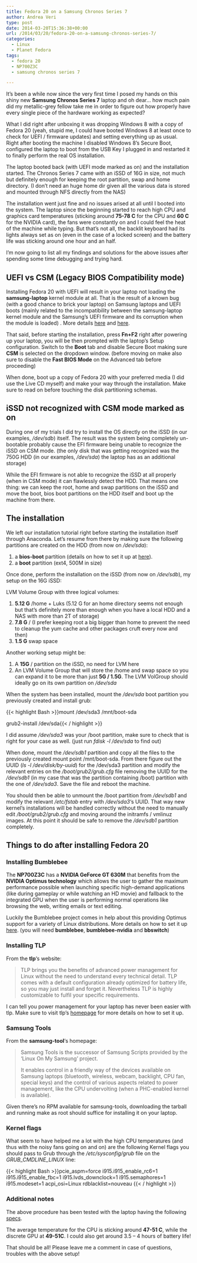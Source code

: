 ```yaml
---
title: Fedora 20 on a Samsung Chronos Series 7
author: Andrea Veri
type: post
date: 2014-03-20T15:36:38+00:00
url: /2014/03/20/fedora-20-on-a-samsung-chronos-series-7/
categories:
  - Linux
  - Planet Fedora
tags:
  - fedora 20
  - NP700Z3C
  - samsung chronos series 7

---
```

It&#8217;s been a while now since the very first time I posed my hands on this shiny new **Samsung Chronos Series 7** laptop and oh dear&#8230; how much pain did my metallic-grey fellow take me in order to figure out how properly have every single piece of the hardware working as expected?

What I did right after unboxing it was dropping Windows 8 with a copy of Fedora 20 (yeah, stupid me, I could have booted Windows 8 at least once to check for UEFI / firmware updates) and setting everything up as usual. Right after booting the machine I disabled Windows 8&#8217;s Secure Boot, configured the laptop to boot from the USB Key I plugged in and restarted it to finally perform the real OS installation.

The laptop booted back (with UEFI mode marked as on) and the installation started. The Chronos Series 7 came with an iSSD of 16G in size, not much but definitely enough for keeping the root partition, swap and home directory. (I don&#8217;t need an huge home dir given all the various data is stored and mounted through NFS directly from the NAS)

The installation went just fine and no issues arised at all until I booted into the system. The laptop since the beginning started to reach high CPU and graphics card temperatures (sticking around **75-78 C** for the CPU and **60 C** for the NVIDIA card), the fans were constantly on and I could feel the heat of the machine while typing. But that&#8217;s not all, the backlit keyboard had its lights always set as on (even in the case of a locked screen) and the battery life was sticking around one hour and an half.

I&#8217;m now going to list all my findings and solutions for the above issues after spending some time debugging and trying hard.

## UEFI vs CSM (Legacy BIOS Compatibility mode)

Installing Fedora 20 with UEFI will result in your laptop not loading the **samsung-laptop** kernel module at all. That is the result of a known bug (with a good chance to brick your laptop) on Samsung laptops and UEFI boots (mainly related to the incompatibility between the samsung-laptop kernel module and the Samsung&#8217;s UEFI firmware and its corruption when the module is loaded) . More details <a href="https://bugs.launchpad.net/ubuntu-cdimage/+bug/1040557" target="_blank">here</a> and <a href="http://www.bit-tech.net/news/hardware/2013/01/31/linux-samsung-deaths/1" target="_blank">here</a>.

That said, before starting the installation, press **Fn+F2** right after powering up your laptop, you will be then prompted with the laptop&#8217;s Setup configuration. Switch to the **Boot** tab and disable Secure Boot making sure **CSM** is selected on the dropdown window. (before moving on make also sure to disable the **Fast BIOS Mode** on the Advanced tab before proceeding)

When done, boot up a copy of Fedora 20 with your preferred media (I did use the Live CD myself) and make your way through the installation. Make sure to read on before touching the disk partitioning schemas.

## iSSD not recognized with CSM mode marked as on

During one of my trials I did try to install the OS directly on the iSSD (in our examples, _/dev/sdb_) itself. The result was the system being completely un-bootable probably cause the EFI firmware being unable to recognize the iSSD on CSM mode. (the only disk that was getting recognized was the 750G HDD (in our examples, _/dev/sda_) the laptop has as an additional storage)

While the EFI firmware is not able to recognize the iSSD at all properly (when in CSM mode) it can flawlessly detect the HDD. That means one thing: we can keep the root, home and swap partitions on the iSSD and move the boot, bios boot partitions on the HDD itself and boot up the machine from there.

## The installation

We left our installation tutorial right before starting the installation itself through Anaconda. Let&#8217;s resume from there by making sure the following partitions are created on the HDD (from now on _/dev/sda_):

  1. a **bios-boot** partition (details on how to set it up at <a href="http://wiki.gentoo.org/wiki/GRUB2#BIOS.2FMBR_or_BIOS.2FGPT" target="_blank">here</a>).
  2. a **boot** partition (ext4, 500M in size)

Once done, perform the installation on the iSSD (from now on _/dev/sdb_), my setup on the 16G iSSD:

LVM Volume Group with three logical volumes:

  1. **5.12 G** /home + Luks (5.12 G for an home directory seems not enough but that&#8217;s definitely more than enough when you have a local HDD and a NAS with more than 2T of storage)
  2. **7.8 G** / (I prefer keeping root a big bigger than home to prevent the need to cleanup the yum cache and other packages cruft every now and then)
  3. **1.5 G** swap space

Another working setup might be:

  1. A **15G** / partition on the iSSD, no need for LVM here
  2. An LVM Volume Group that will store the /home and swap space so you can expand it to be more than just **5G / 1.5G**. The LVM VolGroup should ideally go on its own partition on _/dev/sda_

When the system has been installed, mount the _/dev/sda_ boot partition you previously created and install grub:

{{< highlight Bash >}}mount /dev/sda3 /mnt/boot-sda

grub2-install /dev/sda{{< / highlight >}}

I did assume _/dev/sda3_ was your /boot partition, make sure to check that is right for your case as well. (just run _fdisk -l /dev/sda_ to find out)

When done, mount the _/dev/sdb1_ partition and copy all the files to the previously created mount point /mnt/boot-sda. From there figure out the UUID (_ls -l /dev/disk/by-uuid_) for the /dev/sda3 partition and modify the relevant entries on the _/boot/grub2/grub.cfg_ file removing the UUID for the _/dev/sdb1_ (in my case that was the partition containing /boot) partition with the one of _/dev/sda3_. Save the file and reboot the machine.

You should then be able to unmount the /boot partition from _/dev/sdb1_ and modify the relevant _/etc/fstab_ entry with _/dev/sda3_&#8216;s UUID. That way new kernel&#8217;s installations will be handled correctly without the need to manually edit _/boot/grub2/grub.cfg_ and moving around the initramfs / vmlinuz images. At this point it should be safe to remove the _/dev/sdb1_ partition completely.

## Things to do after installing Fedora 20

### Installing Bumblebee

The **NP700Z3C** has a **NVIDIA GeForce GT 630M** that benefits from the **NVIDIA Optimus technology** which allows the user to gather the maximum performance possible when launching specific high-demand applications (like during gameplay or while watching an HD movie) and fallback to the integrated GPU when the user is performing normal operations like browsing the web, writing emails or text editing.

Luckily the Bumblebee project comes in help about this providing Optimus support for a variety of Linux distributions. More details on how to set it up <a href="https://fedoraproject.org/wiki/Bumblebee" target="_blank">here</a>. (you will need **bumblebee**, **bumblebee-nvidia** and **bbswitch**)

### Installing TLP

From the **tlp**&#8216;s website:

> TLP brings you the benefits of advanced power management for Linux without the need to understand every technical detail. TLP comes with a default configuration already optimized for battery life, so you may just install and forget it. Nevertheless TLP is highly customizable to fulfil your specific requirements.

I can tell you power management for your laptop has never been easier with tlp. Make sure to visit tlp&#8217;s <a href="http://linrunner.de/en/tlp/docs/tlp-linux-advanced-power-management.html" target="_blank">homepage</a> for more details on how to set it up.

### Samsung Tools

From the **samsung-tool**&#8216;s homepage:

> Samsung Tools is the successor of Samsung Scripts provided by the &#8216;Linux On My Samsung&#8217; project.
> 
> It enables control in a friendly way of the devices available on Samsung laptops (bluetooth, wireless, webcam, backlight, CPU fan, special keys) and the control of various aspects related to power management, like the CPU undervolting (when a PHC-enabled kernel is available).

Given there&#8217;s no RPM available for samsung-tools, downloading the tarball and running make as root should suffice for installing it on your laptop.

### Kernel flags

What seem to have helped me a lot with the high CPU temperatures (and thus with the noisy fans going on and on) are the following Kernel flags you should pass to Grub through the _/etc/sysconfig/grub_ file on the _GRUB\_CMDLINE\_LINUX_ line:

{{< highlight Bash >}}pcie_aspm=force i915.i915_enable_rc6=1 i915.i915_enable_fbc=1 i915.lvds_downclock=1 i915.semaphores=1 i915.modeset=1 acpi_osi=Linux rdblacklist=nouveau
{{< / highlight >}}

### Additional notes

The above procedure has been tested with the laptop having the following <a href="http://www.samsung.com/uk/consumer/pc-peripherals/notebook-computers/high-performance/NP700Z3C-S02UK-spec" target="_blank">specs</a>.

The average temperature for the CPU is sticking around **47-51 C**, while the discrete GPU at **49-51C**. I could also get around 3.5 &#8211; 4 hours of battery life!

That should be all! Please leave me a comment in case of questions, troubles with the above setup!
